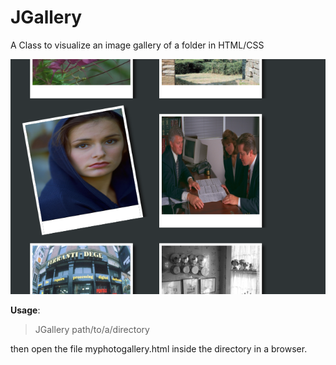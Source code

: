 JGallery
========

A Class to visualize an image gallery of a folder in HTML/CSS

![Screenshot](demo.png)

**Usage**:  
>JGallery path/to/a/directory

then open the file myphotogallery.html inside the directory in a browser.

